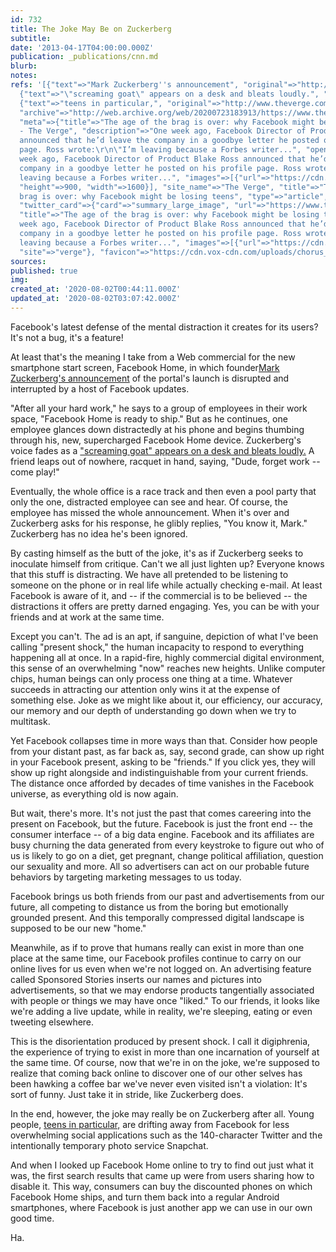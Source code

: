 ```yaml
---
id: 732
title: The Joke May Be on Zuckerberg
subtitle: 
date: '2013-04-17T04:00:00.000Z'
publication: _publications/cnn.md
blurb: 
notes: 
refs: '[{"text"=>"Mark Zuckerberg''s announcement", "original"=>"http://hothardware.com/News/Zuckerberg-Evangelizes-Facebook-Home-In-New-Video-Ad-Actually-Entertaining/"},
  {"text"=>"\"screaming goat\" appears on a desk and bleats loudly.", "original"=>"http://blogs.discovery.com/animal_oddities/2013/02/why-are-these-goats-screaming.html"},
  {"text"=>"teens in particular,", "original"=>"http://www.theverge.com/2013/3/1/4049592/the-age-of-the-brag-is-over-why-facebook-might-be-losing-teens",
  "archive"=>"http://web.archive.org/web/20200723183913/https://www.theverge.com/2013/3/1/4049592/the-age-of-the-brag-is-over-why-facebook-might-be-losing-teens",
  "meta"=>{"title"=>"The age of the brag is over: why Facebook might be losing teens
  - The Verge", "description"=>"One week ago, Facebook Director of Product Blake Ross
  announced that he’d leave the company in a goodbye letter he posted on his profile
  page. Ross wrote:\r\n\"I’m leaving because a Forbes writer...", "open_graph"=>{"description"=>"One
  week ago, Facebook Director of Product Blake Ross announced that he’d leave the
  company in a goodbye letter he posted on his profile page. Ross wrote:\r\n\"I’m
  leaving because a Forbes writer...", "images"=>[{"url"=>"https://cdn.vox-cdn.com/thumbor/puTx8VZzr6CswSkYdRfaQtRiPvY=/0x51:1020x625/1600x900/cdn.vox-cdn.com/assets/2023319/mark-zuckerberg-theverge-stock-1_1020.jpg",
  "height"=>900, "width"=>1600}], "site_name"=>"The Verge", "title"=>"The age of the
  brag is over: why Facebook might be losing teens", "type"=>"article", "url"=>"https://www.theverge.com/2013/3/1/4049592/the-age-of-the-brag-is-over-why-facebook-might-be-losing-teens"},
  "twitter_card"=>{"card"=>"summary_large_image", "url"=>"https://www.theverge.com/2013/3/1/4049592/the-age-of-the-brag-is-over-why-facebook-might-be-losing-teens",
  "title"=>"The age of the brag is over: why Facebook might be losing teens", "description"=>"One
  week ago, Facebook Director of Product Blake Ross announced that he’d leave the
  company in a goodbye letter he posted on his profile page. Ross wrote:\r\n\"I’m
  leaving because a Forbes writer...", "images"=>[{"url"=>"https://cdn.vox-cdn.com/thumbor/puTx8VZzr6CswSkYdRfaQtRiPvY=/0x51:1020x625/1600x900/cdn.vox-cdn.com/assets/2023319/mark-zuckerberg-theverge-stock-1_1020.jpg"}],
  "site"=>"verge"}, "favicon"=>"https://cdn.vox-cdn.com/uploads/chorus_asset/file/7395351/android-chrome-192x192.0.png"}}]'
sources: 
published: true
img: 
created_at: '2020-08-02T00:44:11.000Z'
updated_at: '2020-08-02T03:07:42.000Z'
---
```

Facebook's latest defense of the mental distraction it creates for its users? It's not a bug, it's a feature!

At least that's the meaning I take from a Web commercial for the new smartphone start screen, Facebook Home, in which founder[Mark Zuckerberg's announcement](http://hothardware.com/News/Zuckerberg-Evangelizes-Facebook-Home-In-New-Video-Ad-Actually-Entertaining/) of the portal's launch is disrupted and interrupted by a host of Facebook updates.

"After all your hard work," he says to a group of employees in their work space, "Facebook Home is ready to ship." But as he continues, one employee glances down distractedly at his phone and begins thumbing through his, new, supercharged Facebook Home device. Zuckerberg's voice fades as a ["screaming goat" appears on a desk and bleats loudly.](http://blogs.discovery.com/animal_oddities/2013/02/why-are-these-goats-screaming.html) A friend leaps out of nowhere, racquet in hand, saying, "Dude, forget work -- come play!"

Eventually, the whole office is a race track and then even a pool party that only the one, distracted employee can see and hear. Of course, the employee has missed the whole announcement. When it's over and Zuckerberg asks for his response, he glibly replies, "You know it, Mark." Zuckerberg has no idea he's been ignored.

By casting himself as the butt of the joke, it's as if Zuckerberg seeks to inoculate himself from critique. Can't we all just lighten up? Everyone knows that this stuff is distracting. We have all pretended to be listening to someone on the phone or in real life while actually checking e-mail. At least Facebook is aware of it, and -- if the commercial is to be believed -- the distractions it offers are pretty darned engaging. Yes, you can be with your friends and at work at the same time.

Except you can't. The ad is an apt, if sanguine, depiction of what I've been calling "present shock," the human incapacity to respond to everything happening all at once. In a rapid-fire, highly commercial digital environment, this sense of an overwhelming "now" reaches new heights. Unlike computer chips, human beings can only process one thing at a time. Whatever succeeds in attracting our attention only wins it at the expense of something else. Joke as we might like about it, our efficiency, our accuracy, our memory and our depth of understanding go down when we try to multitask.

Yet Facebook collapses time in more ways than that. Consider how people from your distant past, as far back as, say, second grade, can show up right in your Facebook present, asking to be "friends." If you click yes, they will show up right alongside and indistinguishable from your current friends. The distance once afforded by decades of time vanishes in the Facebook universe, as everything old is now again.

But wait, there's more. It's not just the past that comes careering into the present on Facebook, but the future. Facebook is just the front end -- the consumer interface -- of a big data engine. Facebook and its affiliates are busy churning the data generated from every keystroke to figure out who of us is likely to go on a diet, get pregnant, change political affiliation, question our sexuality and more. All so advertisers can act on our probable future behaviors by targeting marketing messages to us today.

Facebook brings us both friends from our past and advertisements from our future, all competing to distance us from the boring but emotionally grounded present. And this temporally compressed digital landscape is supposed to be our new "home."

Meanwhile, as if to prove that humans really can exist in more than one place at the same time, our Facebook profiles continue to carry on our online lives for us even when we're not logged on. An advertising feature called Sponsored Stories inserts our names and pictures into advertisements, so that we may endorse products tangentially associated with people or things we may have once "liked." To our friends, it looks like we're adding a live update, while in reality, we're sleeping, eating or even tweeting elsewhere.

This is the disorientation produced by present shock. I call it digiphrenia, the experience of trying to exist in more than one incarnation of yourself at the same time. Of course, now that we're in on the joke, we're supposed to realize that coming back online to discover one of our other selves has been hawking a coffee bar we've never even visited isn't a violation: It's sort of funny. Just take it in stride, like Zuckerberg does.

In the end, however, the joke may really be on Zuckerberg after all. Young people, [teens in particular,](http://www.theverge.com/2013/3/1/4049592/the-age-of-the-brag-is-over-why-facebook-might-be-losing-teens) are drifting away from Facebook for less overwhelming social applications such as the 140-character Twitter and the intentionally temporary photo service Snapchat.

And when I looked up Facebook Home online to try to find out just what it was, the first search results that came up were from users sharing how to disable it. This way, consumers can buy the discounted phones on which Facebook Home ships, and turn them back into a regular Android smartphones, where Facebook is just another app we can use in our own good time.

Ha.
